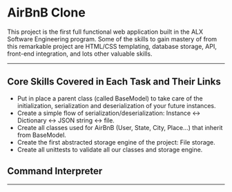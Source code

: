 # AirBnB Clone

This project is the first full functional web application built in the ALX Software Engineering program. Some of the skills to gain mastery of from this remarkable project are HTML/CSS templating, database storage, API, front-end integration, and lots other valuable skills.

---------------

## Core Skills Covered in Each Task and Their Links

* Put in place a parent class (called BaseModel) to take care of the initialization, serialization and deserialization of your future instances.
* Create a simple flow of serialization/deserialization: Instance <-> Dictionary <-> JSON string <-> file.
* Create all classes used for AirBnB (User, State, City, Place…) that inherit from BaseModel.
* Create the first abstracted storage engine of the project: File storage.
* Create all unittests to validate all our classes and storage engine.

## Command Interpreter

----------------
